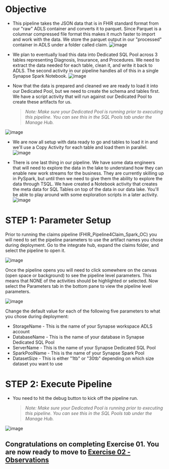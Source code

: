 # Objective
* This pipeline takes the JSON data that is in FHIR standard format from our "raw" ADLS container and converts it to parquet.  Since Parquet is a columnar compressed file format this makes it much faster to import and work with the data.  We store the parquet output in our "processed" container in ADLS under a folder called claim.
![image](https://user-images.githubusercontent.com/59613090/193112535-e9c68b13-95e0-4463-a572-4cdc1b8d694d.png)


* We plan to eventually load this data into Dedicated SQL Pool across 3 tables representing Diagnosis, Insurance, and Procedures.  We need to extract the data needed for each table, clean it, and write it back to ADLS.  The second activity in our pipeline handles all of this in a single Synapse Spark Notebook.
![image](https://user-images.githubusercontent.com/59613090/193112711-8c6733f5-87e7-4639-a2e3-58afb6f2b414.png)


* Now that the data is prepared and cleaned we are ready to load it into our Dedicated Pool, but we need to create the schema and tables first.  We have a script activity that will run against our Dedicated Pool to create these artifacts for us.
    
    >*Note: Make sure your Dedicated Pool is running prior to executing this pipeline.  You can see this in the SQL Pools tab under the Manage Hub.*

![image](https://user-images.githubusercontent.com/59613090/193114025-309980e7-7c0a-415a-912b-fa8832c109ea.png)


* We are now all setup with data ready to go and tables to load it in and we'll use a Copy Activity for each table and load them in parallel.
![image](https://user-images.githubusercontent.com/59613090/193114655-add929b4-a317-49b5-8a48-014a5e15ddaa.png)


* There is one last thing in our pipeline.  We have some data engineers that will need to explore the data in the lake to understand how they can enable new work streams for the business.  They are currently skilling up in PySpark, but until then we need to give them the ability to explore the data through TSQL.  We have created a Notebook activity that creates the meta data for SQL Tables on top of the data in our data lake.  You'll be able to play around with some exploration scripts in a later activity.
![image](https://user-images.githubusercontent.com/59613090/193118363-04c00d81-a374-4113-9a97-e3d3f3994807.png)



# STEP 1: Parameter Setup
Prior to running the claims pipeline (FHIR_Pipeline4Claim_Spark_OC) you will need to set the pipeline parameters to use the artifact names you chose during deployment.  Go to the integrate hub, expand the claims folder, and select the pipeline to open it.

![image](https://user-images.githubusercontent.com/59613090/192874762-8647fe4e-23c5-4430-b0c1-d557812de371.png)


Once the pipeline opens you will need to click somewhere on the canvas (open space or background) to see the pipeline level parameters.  This means that NONE of the activities should be highlighted or selected.  Now select the Parameters tab in the bottom pane to view the pipeline level parameters.

![image](https://user-images.githubusercontent.com/59613090/192875386-3f5eb80a-1920-40b7-aefc-483b4b5853d4.png)

Change the default value for each of the following five parameters to what you chose during deployment:
* StorageName - This is the name of your Synapse workspace ADLS account
* DatabaseName - This is the name of your database in Synapse Dedicated SQL Pool
* ServerName - This is the name of your Synapse Dedicated SQL Pool
* SparkPoolName - This is the name of your Synapse Spark Pool
* DatasetSize - This is either "1tb" or "30tb" depending on which size dataset you want to use

# STEP 2: Execute Pipeline
* You need to hit the debug button to kick off the pipeline run.
    >*Note: Make sure your Dedicated Pool is running prior to executing this pipeline.  You can see this in the SQL Pools tab under the Manage Hub.*

![image](https://user-images.githubusercontent.com/59613090/192880611-b693730c-4b2d-4145-b5af-931f6a808050.png)


## Congratulations on completing Exercise 01. You are now ready to move to [Exercise 02 - Observations](/Exercise02-Observations/README.md)
